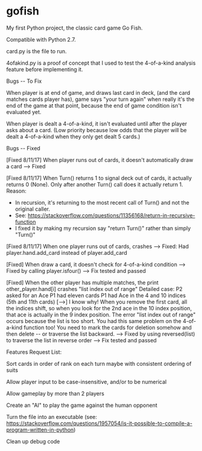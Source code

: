 # gofish
My first Python project, the classic card game Go Fish.

Compatible with Python 2.7.

card.py is the file to run.

4ofakind.py is a proof of concept that I used to test the 4-of-a-kind analysis feature before implementing it.

Bugs -- To Fix

When player is at end of game, and draws last card in deck, (and the card matches cards player has), game says "your turn again" when really it's the end of the game at that point, because the end of game condition isn't evaluated yet.

When player is dealt a 4-of-a-kind, it isn't evaluated until after the player asks about a card. (Low priority because low odds that the player will be dealt a 4-of-a-kind when they only get dealt 5 cards.)


Bugs -- Fixed

[Fixed 8/11/17]
When player runs out of cards, it doesn't automatically draw a card
--> Fixed

[Fixed 8/11/17]
When Turn() returns 1 to signal deck out of cards, it actually returns 0 (None). Only after another Turn() call does it actually return 1.
Reason:
- In recursion, it's returning to the most recent call of Turn() and not the original caller.
- See: https://stackoverflow.com/questions/11356168/return-in-recursive-function
- I fixed it by making my recursion say "return Turn()" rather than simply "Turn()"

[Fixed 8/11/17]
When one player runs out of cards, crashes
--> Fixed: Had player.hand.add_card instead of player.add_card

[Fixed]
When draw a card, it doesn't check for 4-of-a-kind condition
--> Fixed by calling player.isfour()
--> Fix tested and passed

[Fixed]
When the other player has multiple matches, the print other_player.hand[i] crashes "list index out of range"
Detailed case:
P2 asked for an Ace
P1 had eleven cards
P1 had Ace in the 4 and 10 indices (5th and 11th cards)
[-->] I know why! When you remove the first card, all the indices shift, so when you look for the 2nd ace in the 10 index position, that ace is actually in the 9 index position. The error "list index out of range" occurs because the list is too short.
You had this same problem on the 4-of-a-kind function too! You need to mark the cards for deletion somehow and then delete -- or traverse the list backward.
--> Fixed by using reversed(list) to traverse the list in reverse order
--> Fix tested and passed

Features Request List:

Sort cards in order of rank on each turn
maybe with consistent ordering of suits

Allow player input to be case-insensitive, and/or to be numerical

Allow gameplay by more than 2 players

Create an "AI" to play the game against the human opponent

Turn the file into an executable (see: https://stackoverflow.com/questions/1957054/is-it-possible-to-compile-a-program-written-in-python)

Clean up debug code

